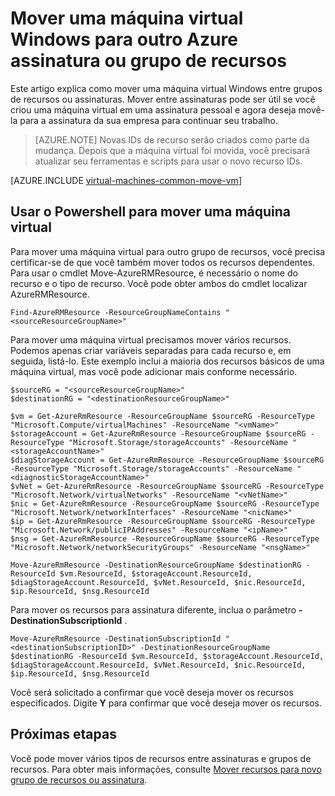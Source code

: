 <properties
    pageTitle="Mover um máquina virtual do Windows | Microsoft Azure"
    description="Mova uma máquina virtual Windows para outro Azure assinatura ou grupo de recursos no modelo de implantação do Gerenciador de recursos."
    services="virtual-machines-windows"
    documentationCenter=""
    authors="cynthn"
    manager="timlt"
    editor=""
    tags="azure-resource-manager"/>

<tags
    ms.service="virtual-machines-windows"
    ms.workload="infrastructure-services"
    ms.tgt_pltfrm="na"
    ms.devlang="na"
    ms.topic="article"
    ms.date="08/08/2016"
    ms.author="cynthn"/>

    


# <a name="move-a-windows-vm-to-another-azure-subscription-or-resource-group"></a>Mover uma máquina virtual Windows para outro Azure assinatura ou grupo de recursos 

Este artigo explica como mover uma máquina virtual Windows entre grupos de recursos ou assinaturas. Mover entre assinaturas pode ser útil se você criou uma máquina virtual em uma assinatura pessoal e agora deseja movê-la para a assinatura da sua empresa para continuar seu trabalho.

> [AZURE.NOTE] Novas IDs de recurso serão criados como parte da mudança. Depois que a máquina virtual foi movida, você precisará atualizar seu ferramentas e scripts para usar o novo recurso IDs. 


[AZURE.INCLUDE [virtual-machines-common-move-vm](../../includes/virtual-machines-common-move-vm.md)]


## <a name="use-powershell-to-move-a-vm"></a>Usar o Powershell para mover uma máquina virtual

Para mover uma máquina virtual para outro grupo de recursos, você precisa certificar-se de que você também mover todos os recursos dependentes. Para usar o cmdlet Move-AzureRMResource, é necessário o nome do recurso e o tipo de recurso. Você pode obter ambos do cmdlet localizar AzureRMResource.

    Find-AzureRMResource -ResourceGroupNameContains "<sourceResourceGroupName>"
    

Para mover uma máquina virtual precisamos mover vários recursos. Podemos apenas criar variáveis separadas para cada recurso e, em seguida, listá-lo. Este exemplo inclui a maioria dos recursos básicos de uma máquina virtual, mas você pode adicionar mais conforme necessário.

    $sourceRG = "<sourceResourceGroupName>"
    $destinationRG = "<destinationResourceGroupName>"
    
    $vm = Get-AzureRmResource -ResourceGroupName $sourceRG -ResourceType "Microsoft.Compute/virtualMachines" -ResourceName "<vmName>"
    $storageAccount = Get-AzureRmResource -ResourceGroupName $sourceRG -ResourceType "Microsoft.Storage/storageAccounts" -ResourceName "<storageAccountName>"
    $diagStorageAccount = Get-AzureRmResource -ResourceGroupName $sourceRG -ResourceType "Microsoft.Storage/storageAccounts" -ResourceName "<diagnosticStorageAccountName>"
    $vNet = Get-AzureRmResource -ResourceGroupName $sourceRG -ResourceType "Microsoft.Network/virtualNetworks" -ResourceName "<vNetName>"
    $nic = Get-AzureRmResource -ResourceGroupName $sourceRG -ResourceType "Microsoft.Network/networkInterfaces" -ResourceName "<nicName>"
    $ip = Get-AzureRmResource -ResourceGroupName $sourceRG -ResourceType "Microsoft.Network/publicIPAddresses" -ResourceName "<ipName>"
    $nsg = Get-AzureRmResource -ResourceGroupName $sourceRG -ResourceType "Microsoft.Network/networkSecurityGroups" -ResourceName "<nsgName>"
    
    Move-AzureRmResource -DestinationResourceGroupName $destinationRG -ResourceId $vm.ResourceId, $storageAccount.ResourceId, $diagStorageAccount.ResourceId, $vNet.ResourceId, $nic.ResourceId, $ip.ResourceId, $nsg.ResourceId

Para mover os recursos para assinatura diferente, inclua o parâmetro **- DestinationSubscriptionId** . 

    Move-AzureRmResource -DestinationSubscriptionId "<destinationSubscriptionID>" -DestinationResourceGroupName $destinationRG -ResourceId $vm.ResourceId, $storageAccount.ResourceId, $diagStorageAccount.ResourceId, $vNet.ResourceId, $nic.ResourceId, $ip.ResourceId, $nsg.ResourceId



Você será solicitado a confirmar que você deseja mover os recursos especificados. Digite **Y** para confirmar que você deseja mover os recursos.

  
## <a name="next-steps"></a>Próximas etapas

Você pode mover vários tipos de recursos entre assinaturas e grupos de recursos. Para obter mais informações, consulte [Mover recursos para novo grupo de recursos ou assinatura](../resource-group-move-resources.md).    